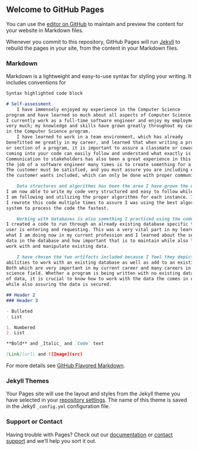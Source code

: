 ## Welcome to GitHub Pages

You can use the [editor on GitHub](https://github.com/leticiah8231/leticiah8231.github.io/edit/main/index.md) to maintain and preview the content for your website in Markdown files.

Whenever you commit to this repository, GitHub Pages will run [Jekyll](https://jekyllrb.com/) to rebuild the pages in your site, from the content in your Markdown files.

### Markdown

Markdown is a lightweight and easy-to-use syntax for styling your writing. It includes conventions for

```markdown
Syntax highlighted code block

# Self-assessment
	I have immensely enjoyed my experience in the Computer Science 
program and have learned so much about all aspects of Computer Science. 
I currently work as a full-time software engineer and enjoy my employment 
very much; my knowledge and skills have grown greatly throughout my career 
in the Computer Science program. 
	I have learned to work in a team environment, which has already 
benefitted me greatly in my career, and learned that when writing a program 
or section of a program, it is important to assure a classmate or coworker 
coming into your code can easily follow and understand what exactly is happening. 
Communication to stakeholders has also been a great experience in this course as 
the job of a software engineer many times is to create something for a customer. 
The customer must be satisfied, and you must assure you are including every aspect 
the customer wants included, which can only be done with proper communication.

	Data structures and algorithms has been the area I have grown the most, as 
I am now able to write my code very structured and easy to follow while also assuring, 
I am following and utilizing the proper algorithms for each instance. In the case below, 
I rewrote this code multiple times to assure I was using the best algorithm for the 
system to process the code the fastest. 

	Working with databases is also something I practiced using the code above as 
I created a code to run through an already existing database specific to what the 
user is entering and requesting. This was a very vital part in my learning as this is 
what I am doing now in my current profession and I learned about the security of the 
data in the database and how important that is to maintain while also learning to 
work with and manipulate existing data. 

	I have chosen the two artifacts included because I feel they depict both my 
abilities to work with an existing database as well as add to an existing database of data. 
Both which are very important in my current career and many careers in the computer 
science field. Whether a program is being written with no existing data or a full database 
of data, it is crucial to know how to work with the data the comes in or is already set, 
while also assuring the data is secured.

## Header 2
### Header 3

- Bulleted
- List

1. Numbered
2. List

**Bold** and _Italic_ and `Code` text

[Link](url) and ![Image](src)
```

For more details see [GitHub Flavored Markdown](https://guides.github.com/features/mastering-markdown/).

### Jekyll Themes

Your Pages site will use the layout and styles from the Jekyll theme you have selected in your [repository settings](https://github.com/leticiah8231/leticiah8231.github.io/settings/pages). The name of this theme is saved in the Jekyll `_config.yml` configuration file.

### Support or Contact

Having trouble with Pages? Check out our [documentation](https://docs.github.com/categories/github-pages-basics/) or [contact support](https://support.github.com/contact) and we’ll help you sort it out.
